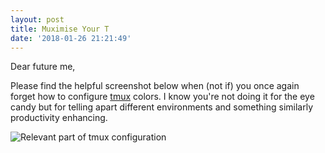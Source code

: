 ```yaml
---
layout: post
title: Muximise Your T
date: '2018-01-26 21:21:49'
---
```

Dear future me,

Please find the helpful screenshot below when (not if) you once again forget how to configure [tmux](https://github.com/tmux/tmux/wiki) colors. I know you're not doing it for the eye candy but for telling apart different environments and something similarly productivity enhancing.

![Relevant part of tmux configuration](/images/tmuxicorn.png)
